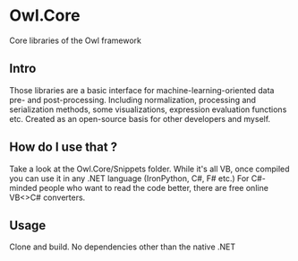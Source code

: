 # Owl.Core
Core libraries of the Owl framework

## Intro
Those libraries are a basic interface for machine-learning-oriented data pre- and post-processing.
Including normalization, processing and serialization methods, some visualizations, expression evaluation functions etc.
Created as an open-source basis for other developers and myself.

## How do I use that ? 
Take a look at the Owl.Core/Snippets folder. 
While it's all VB, once compiled you can use it in any .NET language (IronPython, C#, F# etc.) 
For C#-minded people who want to read the code better, there are free online VB<>C# converters.

## Usage
Clone and build. No dependencies other than the native .NET
